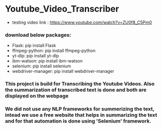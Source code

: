 # Youtube_Video_Transcriber

* testing video link : https://www.youtube.com/watch?v=ZU0f8_C5Pm0

### download below packages:
  * Flask: pip install Flask
  *	ffmpeg-python: pip install ffmpeg-python
  * yt-dlp: pip install yt-dlp
  *	ibm-watson: pip install ibm-watson
  *	selenium: pip install selenium
  *	webdriver-manager: pip install webdriver-manager

### This project is build for Transcribing the Youtube Videos. Also the summarization of transcribed text is done and both are displayed on the webpage 
### We did not use any NLP frameworks for summerizing the text, intead we use a free website that helps in summarizing the text and for that automation is done using 'Selenium' framework.
